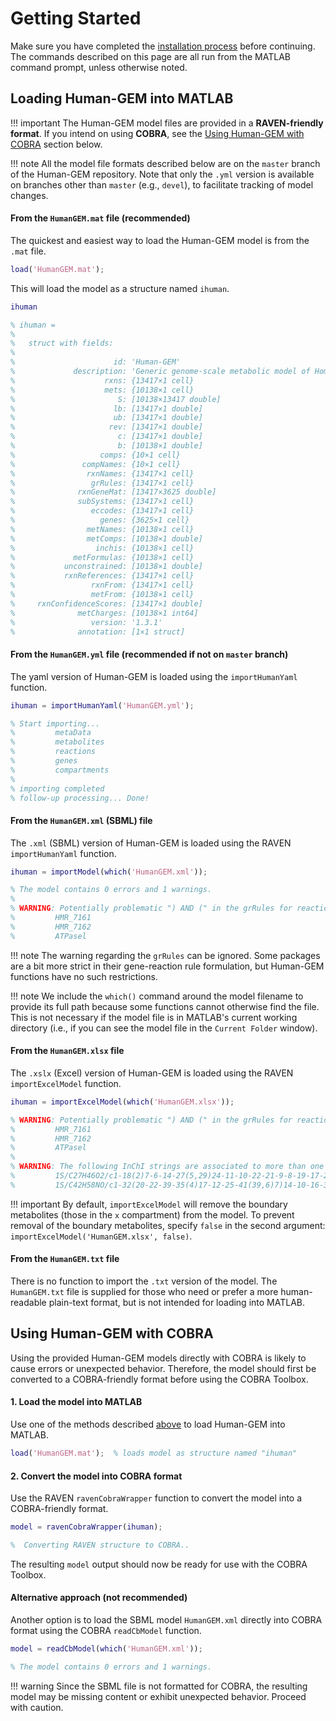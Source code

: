 # Getting Started

Make sure you have completed the [installation process](installation.md) before continuing. The commands described on this page are all run from the MATLAB command prompt, unless otherwise noted.

## Loading Human-GEM into MATLAB

!!! important
	The Human-GEM model files are provided in a **RAVEN-friendly format**. If you intend on using **COBRA**, see the [Using Human-GEM with COBRA](#using-human-gem-with-cobra) section below.


!!! note
	All the model file formats described below are on the `master` branch of the Human-GEM repository. Note that only the `.yml` version is available on branches other than `master` (e.g., `devel`), to facilitate tracking of model changes.

#### From the `HumanGEM.mat` file (recommended)

The quickest and easiest way to load the Human-GEM model is from the `.mat` file.
```matlab
load('HumanGEM.mat');
```

This will load the model as a structure named `ihuman`.
```matlab
ihuman

% ihuman = 
% 
%   struct with fields:
% 
%                      id: 'Human-GEM'
%             description: 'Generic genome-scale metabolic model of Homo sapiens'
%                    rxns: {13417×1 cell}
%                    mets: {10138×1 cell}
%                       S: [10138×13417 double]
%                      lb: [13417×1 double]
%                      ub: [13417×1 double]
%                     rev: [13417×1 double]
%                       c: [13417×1 double]
%                       b: [10138×1 double]
%                   comps: {10×1 cell}
%               compNames: {10×1 cell}
%                rxnNames: {13417×1 cell}
%                 grRules: {13417×1 cell}
%              rxnGeneMat: [13417×3625 double]
%              subSystems: {13417×1 cell}
%                 eccodes: {13417×1 cell}
%                   genes: {3625×1 cell}
%                metNames: {10138×1 cell}
%                metComps: [10138×1 double]
%                  inchis: {10138×1 cell}
%             metFormulas: {10138×1 cell}
%           unconstrained: [10138×1 double]
%           rxnReferences: {13417×1 cell}
%                 rxnFrom: {13417×1 cell}
%                 metFrom: {10138×1 cell}
%     rxnConfidenceScores: [13417×1 double]
%              metCharges: [10138×1 int64]
%                 version: '1.3.1'
%              annotation: [1×1 struct]
```


#### From the `HumanGEM.yml` file (recommended if not on `master` branch)

The yaml version of Human-GEM is loaded using the `importHumanYaml` function.
```matlab
ihuman = importHumanYaml('HumanGEM.yml');

% Start importing...
%         metaData
%         metabolites
%         reactions
%         genes
%         compartments
% 
% importing completed
% follow-up processing... Done!
```


#### From the `HumanGEM.xml` (SBML) file

The `.xml` (SBML) version of Human-GEM is loaded using the RAVEN `importHumanYaml` function.
```matlab
ihuman = importModel(which('HumanGEM.xml'));

% The model contains 0 errors and 1 warnings.
% 
% WARNING: Potentially problematic ") AND (" in the grRules for reaction(s): 
%         HMR_7161
%         HMR_7162
%         ATPasel
```

!!! note
	The warning regarding the `grRules` can be ignored. Some packages are a bit more strict in their gene-reaction rule formulation, but Human-GEM functions have no such restrictions.

!!! note
	We include the `which()` command around the model filename to provide its full path because some functions cannot otherwise find the file. This is not necessary if the model file is in MATLAB's current working directory (i.e., if you can see the model file in the `Current Folder` window).



#### From the `HumanGEM.xlsx` file

The `.xslx` (Excel) version of Human-GEM is loaded using the RAVEN `importExcelModel` function.
```matlab
ihuman = importExcelModel(which('HumanGEM.xlsx'));

% WARNING: Potentially problematic ") AND (" in the grRules for reaction(s): 
%         HMR_7161
%         HMR_7162
%         ATPasel
% 
% WARNING: The following InChI strings are associated to more than one unique metabolite name:
%         1S/C27H46O2/c1-18(2)7-6-14-27(5,29)24-11-10-22-21-9-8-19-17-20(28)12-15-25(19,3)23(21)13-16-26(22,24)4/h8,18,20-24,28-29H,6-7,9-17H2,1-5H3/t20-,21-,22-,23-,24-,25-,26-,27-/m0/s1
%         1S/C42H58NO/c1-32(20-22-39-35(4)17-12-25-41(39,6)7)14-10-16-34(3)30-38-31-37(24-27-43(38)28-29-44)19-11-15-33(2)21-23-40-36(5)18-13-26-42(40,8)9/h10-11,14-16,19-24,27,30-31,44H,12-13,17-18,25-26,28-29H2,1-9H3/q+1

```

!!! important
	By default, `importExcelModel` will remove the boundary metabolites (those in the `x` compartment) from the model. To prevent removal of the boundary metabolites, specify `false` in the second argument: `importExcelModel('HumanGEM.xlsx', false)`.


#### From the `HumanGEM.txt` file

There is no function to import the `.txt` version of the model. The `HumanGEM.txt` file is supplied for those who need or prefer a more human-readable plain-text format, but is not intended for loading into MATLAB.



## Using Human-GEM with COBRA

Using the provided Human-GEM models directly with COBRA is likely to cause errors or unexpected behavior. Therefore, the model should first be converted to a COBRA-friendly format before using the COBRA Toolbox.

#### 1. Load the model into MATLAB
Use one of the methods described [above](#loading-human-gem-into-matlab) to load Human-GEM into MATLAB.
```matlab
load('HumanGEM.mat');  % loads model as structure named "ihuman"
```

#### 2. Convert the model into COBRA format
Use the RAVEN `ravenCobraWrapper` function to convert the model into a COBRA-friendly format.
```matlab
model = ravenCobraWrapper(ihuman);

%  Converting RAVEN structure to COBRA..
```

The resulting `model` output should now be ready for use with the COBRA Toolbox.

#### Alternative approach (not recommended)
Another option is to load the SBML model `HumanGEM.xml` directly into COBRA format using the COBRA `readCbModel` function.
```matlab
model = readCbModel(which('HumanGEM.xml'));

% The model contains 0 errors and 1 warnings.
```
!!! warning
	Since the SBML file is not formatted for COBRA, the resulting model may be missing content or exhibit unexpected behavior. Proceed with caution.











